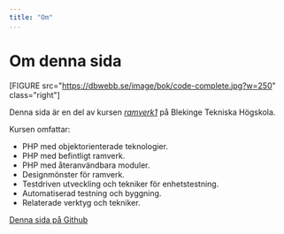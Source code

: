 ```yaml
---
title: "Om"
...
```

Om denna sida
==================================

[FIGURE src="https://dbwebb.se/image/bok/code-complete.jpg?w=250" class="right"]

Denna sida är en del av kursen [*ramverk1*](https://dbwebb.se/kurser/ramverk1) på Blekinge Tekniska Högskola.

Kursen omfattar:

* PHP med objektorienterade teknologier.
* PHP med befintligt ramverk.
* PHP med återanvändbara moduler.
* Designmönster för ramverk.
* Testdriven utveckling och tekniker för enhetstestning.
* Automatiserad testning och byggning.
* Relaterade verktyg och tekniker.

[Denna sida på Github](https://github.com/emsa16/anax)
